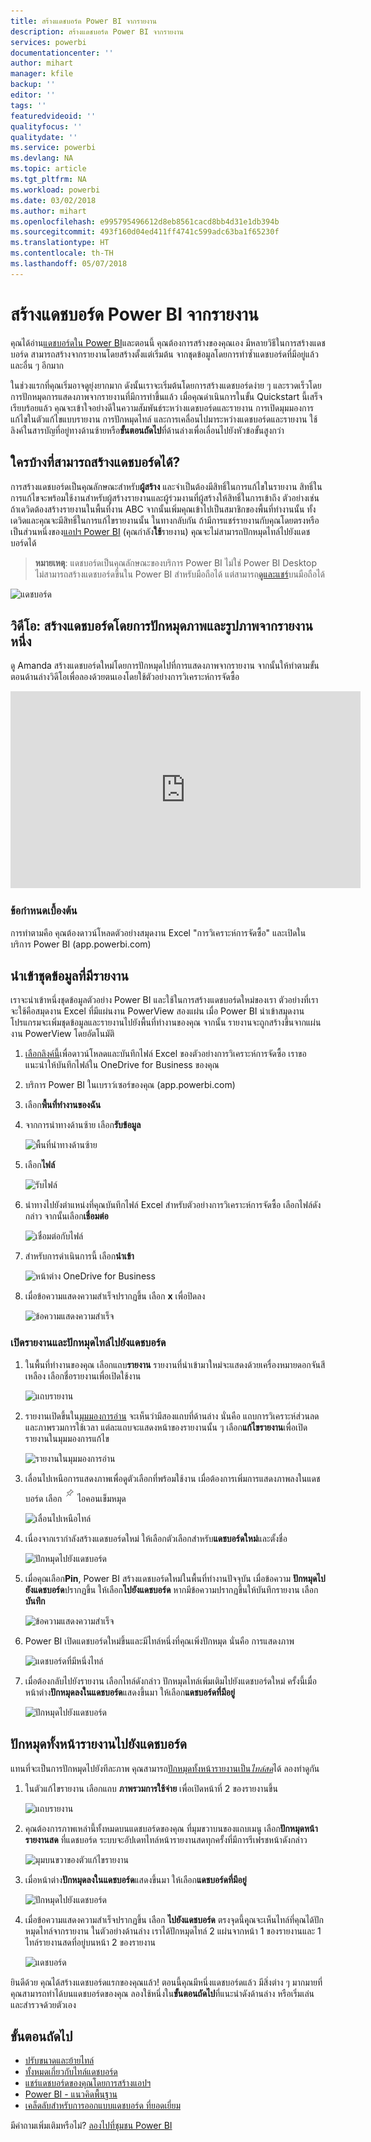```yaml
---
title: สร้างแดชบอร์ด Power BI จากรายงาน
description: สร้างแดชบอร์ด Power BI จากรายงาน
services: powerbi
documentationcenter: ''
author: mihart
manager: kfile
backup: ''
editor: ''
tags: ''
featuredvideoid: ''
qualityfocus: ''
qualitydate: ''
ms.service: powerbi
ms.devlang: NA
ms.topic: article
ms.tgt_pltfrm: NA
ms.workload: powerbi
ms.date: 03/02/2018
ms.author: mihart
ms.openlocfilehash: e995795496612d8eb8561cacd8bb4d31e1db394b
ms.sourcegitcommit: 493f160d04ed411ff4741c599adc63ba1f65230f
ms.translationtype: HT
ms.contentlocale: th-TH
ms.lasthandoff: 05/07/2018
---
```

# <a name="create-a-power-bi-dashboard-from-a-report"></a>สร้างแดชบอร์ด Power BI จากรายงาน
คุณได้อ่าน[แดชบอร์ดใน Power BI](service-dashboards.md)และตอนนี้ คุณต้องการสร้างของคุณเอง มีหลายวิธีในการสร้างแดชบอร์ด สามารถสร้างจากรายงานโดยสร้างตั้งแต่เริ่มต้น จากชุดข้อมูลโดยการทำซ้ำแดชบอร์ดที่มีอยู่แล้ว และอื่น ๆ อีกมาก  

ในช่วงแรกที่คุณเริ่มอาจดูยุ่งยากมาก ดังนั้นเราจะเริ่มต้นโดยการสร้างแดชบอร์ดง่าย ๆ และรวดเร็วโดยการปักหมุดการแสดงภาพจากรายงานที่มีการทำขึ้นแล้ว เมื่อคุณดำเนินการในขั้น Quickstart นี้เสร็จเรียบร้อยแล้ว คุณจะเข้าใจอย่างดีในความสัมพันธ์ระหว่างแดชบอร์ดและรายงาน การเปิดมุมมองการแก้ไขในตัวแก้ไขแบบรายงาน การปักหมุดไทล์ และการเคลื่อนไปมาระหว่างแดชบอร์ดและรายงาน ใช้ลิงค์ในสารบัญที่อยู่ทางด้านซ้ายหรือ**ขั้นตอนถัดไป**ที่ด้านล่างเพื่อเลื่อนไปยังหัวข้อขั้นสูงกว่า

## <a name="who-can-create-a-dashboard"></a>ใครบ้างที่สามารถสร้างแดชบอร์ดได้?
การสร้างแดชบอร์ดเป็นคุณลักษณะสำหรับ**ผู้สร้าง** และจำเป็นต้องมีสิทธิ์ในการแก้ไขในรายงาน สิทธิ์ในการแก้ไขจะพร้อมใช้งานสำหรับผู้สร้างรายงานและผู้ร่วมงานที่ผู้สร้างให้สิทธิ์ในการเข้าถึง ตัวอย่างเช่น ถ้าเดวิดต้องสร้างรายงานในพื้นที่งาน ABC จากนั้นเพิ่มคุณเข้าไปเป็นสมาชิกของพื้นที่ทำงานนั้น ทั้งเดวิดและคุณจะมีสิทธิ์ในการแก้ไขรายงานนั้น ในทางกลับกัน ถ้ามีการแชร์รายงานกับคุณโดยตรงหรือเป็นส่วนหนึ่งของ[แอปฯ Power BI](service-install-use-apps.md) (คุณกำลัง**ใช้**รายงาน) คุณจะไม่สามารถปักหมุดไทล์ไปยังแดชบอร์ดได้

> **หมายเหตุ**: แดชบอร์ดเป็นคุณลักษณะของบริการ Power BI ไม่ใช่ Power BI Desktop ไม่สามารถสร้างแดชบอร์ดขึ้นใน Power BI สำหรับมือถือได้ แต่สามารถ[ดูและแชร์](mobile-apps-view-dashboard.md)บนมือถือได้
>
> 

![แดชบอร์ด](media/service-dashboard-create/power-bi-completed-dashboard-small.png)

## <a name="video-create-a-dashboard-by-pinning-visuals-and-images-from-a-report"></a>วิดีโอ: สร้างแดชบอร์ดโดยการปักหมุดภาพและรูปภาพจากรายงานหนึ่ง
ดู Amanda สร้างแดชบอร์ดใหม่โดยการปักหมุดไปที่การแสดงภาพจากรายงาน จากนั้นให้ทำตามขั้นตอนด้านล่างวิดีโอเพื่อลองด้วยตนเองโดยใช้ตัวอย่างการวิเคราะห์การจัดซื้อ

<iframe width="560" height="315" src="https://www.youtube.com/embed/lJKgWnvl6bQ" frameborder="0" allowfullscreen></iframe>

### <a name="prerequisites"></a>ข้อกำหนดเบื้องต้น
การทำตามคือ คุณต้องดาวน์โหลดตัวอย่างสมุดงาน Excel "การวิเคราะห์การจัดซื้อ" และเปิดในบริการ Power BI (app.powerbi.com)

## <a name="import-a-dataset-with-a-report"></a>นำเข้าชุดข้อมูลที่มีรายงาน
เราจะนำเข้าหนึ่งชุดข้อมูลตัวอย่าง Power BI และใช้ในการสร้างแดชบอร์ดใหม่ของเรา ตัวอย่างที่เราจะใช้คือสมุดงาน Excel ที่มีแผ่นงาน PowerView สองแผ่น เมื่อ Power BI นำเข้าสมุดงาน โปรแกรมจะเพิ่มชุดข้อมูลและรายงานไปยังพื้นที่ทำงานของคุณ  จากนั้น รายงานจะถูกสร้างขึ้นจากแผ่นงาน PowerView โดยอัตโนมัติ

1. [เลือกลิงค์นี้](http://go.microsoft.com/fwlink/?LinkId=529784)เพื่อดาวน์โหลดและบันทึกไฟล์ Excel ของตัวอย่างการวิเคราะห์การจัดซื้อ เราขอแนะนำให้บันทึกไฟล์ใน OneDrive for Business ของคุณ
2. บริการ Power BI ในเบราว์เซอร์ของคุณ (app.powerbi.com)
3. เลือก**พื้นที่ทำงานของฉัน**
4. จากการนำทางด้านซ้าย เลือก**รับข้อมูล**

    ![พื้นที่นำทางด้านซ้าย](media/service-dashboard-create/power-bi-get-data3.png)
5. เลือก**ไฟล์**

   ![รับไฟล์](media/service-dashboard-create/power-bi-select-files.png)
6. นำทางไปยังตำแหน่งที่คุณบันทึกไฟล์ Excel สำหรับตัวอย่างการวิเคราะห์การจัดซื้อ เลือกไฟล์ดังกล่าว จากนั้นเลือก**เชื่อมต่อ**

   ![เชื่อมต่อกับไฟล์](media/service-dashboard-create/power-bi-connectnew.png)
7. สำหรับการดำเนินการนี้ เลือก**นำเข้า**

    ![หน้าต่าง OneDrive for Business](media/service-dashboard-create/power-bi-import.png)
8. เมื่อข้อความแสดงความสำเร็จปรากฏขึ้น เลือก **x** เพื่อปิดลง

   ![ข้อความแสดงความสำเร็จ](media/service-dashboard-create/power-bi-view-datasetnew.png)

### <a name="open-the-report-and-pin-some-tiles-to-a-dashboard"></a>เปิดรายงานและปักหมุดไทล์ไปยังแดชบอร์ด
1. ในพื้นที่ทำงานของคุณ เลือกแถบ**รายงาน** รายงานที่นำเข้ามาใหม่จะแสดงด้วยเครื่องหมายดอกจันสีเหลือง เลือกชื่อรายงานเพื่อเปิดใช้งาน

    ![แถบรายงาน](media/service-dashboard-create/power-bi-reports.png)
2. รายงานเปิดขึ้นใน[มุมมองการอ่าน](service-reading-view-and-editing-view.md) จะเห็นว่ามีสองแถบที่ด้านล่าง นั่นคือ แถบการวิเคราะห์ส่วนลดและภาพรวมการใช้เวลา แต่ละแถบจะแสดงหน้าของรายงานนั้น ๆ
    เลือก**แก้ไขรายงาน**เพื่อเปิดรายงานในมุมมองการแก้ไข

    ![รายงานในมุมมองการอ่าน](media/service-dashboard-create/power-bi-reading-view.png)
3. เลื่อนไปเหนือการแสดงภาพเพื่อดูตัวเลือกที่พร้อมใช้งาน เมื่อต้องการเพิ่มการแสดงภาพลงในแดชบอร์ด เลือก![](media/service-dashboard-create/power-bi-pin-icon.png)ไอคอนเข็มหมุด

    ![เลื่อนไปเหนือไทล์](media/service-dashboard-create/power-bi-hover.png)
4. เนื่องจากเรากำลังสร้างแดชบอร์ดใหม่ ให้เลือกตัวเลือกสำหรับ**แดชบอร์ดใหม่**และตั้งชื่อ

   ![ปักหมุดไปยังแดชบอร์ด](media/service-dashboard-create/power-bi-pin-tile.png)
5. เมื่อคุณเลือก**Pin**, Power BI สร้างแดชบอร์ดใหม่ในพื้นที่ทำงานปัจจุบัน เมื่อข้อความ **ปักหมุดไปยังแดชบอร์ด**ปรากฏขึ้น ให้เลือก**ไปยังแดชบอร์ด** หากมีข้อความปรากฏขึ้นให้บันทึกรายงาน เลือก**บันทึก**

     ![ข้อความแสดงความสำเร็จ](media/service-dashboard-create/power-bi-pin-success.png)
6. Power BI เปิดแดชบอร์ดใหม่ขึ้นและมีไทล์หนึ่งที่คุณเพิ่งปักหมุด นั่นคือ การแสดงภาพ

   ![แดชบอร์ดที่มีหนึ่งไทล์](media/service-dashboard-create/power-bi-pinned.png)
7. เมื่อต้องกลับไปยังรายงาน เลือกไทล์ดังกล่าว ปักหมุดไทล์เพิ่มเติมไปยังแดชบอร์ดใหม่ ครั้งนี้เมื่อหน้าต่าง**ปักหมุดลงในแดชบอร์ด**แสดงขึ้นมา ให้เลือก**แดชบอร์ดที่มีอยู่**  

   ![ปักหมุดไปยังแดชบอร์ด](media/service-dashboard-create/power-bi-existing-dashboard.png)

## <a name="pin-an-entire-report-page-to-the-dashboard"></a>ปักหมุดทั้งหน้ารายงานไปยังแดชบอร์ด
แทนที่จะเป็นการปักหมุดไปยังทีละภาพ คุณสามารถ[ปักหมุดทั้งหน้ารายงานเป็น*ไทล์สด*](service-dashboard-pin-live-tile-from-report.md)ได้ ลองทำดูกัน

1. ในตัวแก้ไขรายงาน เลือกแถบ **ภาพรวมการใช้จ่าย** เพื่อเปิดหน้าที่ 2 ของรายงานขึ้น

   ![แถบรายงาน](media/service-dashboard-create/power-bi-page-tab.png)

2. คุณต้องการภาพเหล่านี้ทั้งหมดบนแดชบอร์ดของคุณ  ที่มุมขวาบนของแถบเมนู เลือก**ปักหมุดหน้ารายงานสด** ที่แดชบอร์ด ระบบจะอัปเดทไทล์หน้ารายงานสดทุกครั้งที่มีการรีเฟรชหน้าดังกล่าว

   ![มุมบนขวาของตัวแก้ไขรายงาน](media/service-dashboard-create/power-bi-pin-live.png)

3. เมื่อหน้าต่าง**ปักหมุดลงในแดชบอร์ด**แสดงขึ้นมา ให้เลือก**แดชบอร์ดที่มีอยู่**

   ![ปักหมุดไปยังแดชบอร์ด](media/service-dashboard-create/power-bi-pin-live2.png)

4. เมื่อข้อความแสดงความสำเร็จปรากฏขึ้น เลือก **ไปยังแดชบอร์ด** ตรงจุดนี้คุุณจะเห็นไทล์ที่คุณได้ปักหมุดไทล์จากรายงาน ในตัวอย่างด้านล่าง เราได้ปักหมุดไทล์ 2 แผ่นจากหน้า 1 ของรายงานและ 1 ไทล์รายงานสดที่อยู่บนหน้า 2 ของรายงาน

   ![แดชบอร์ด](media/service-dashboard-create/power-bi-dashboard.png)

ยินดีด้วย คุณได้สร้างแดชบอร์ดแรกของคุณแล้ว! ตอนนี้คุณมีหนึ่งแดชบอร์ดแล้ว มีสิ่งต่าง ๆ มากมายที่คุณสามารถทำได้บนแดชบอร์ดของคุณ  ลองใช้หนึ่งใน**ขั้นตอนถัดไป**ที่แนะนำดังด้านล่าง หรือเริ่มเล่นและสำรวจด้วยตัวเอง   

## <a name="next-steps"></a>ขั้นตอนถัดไป
* [ปรับขนาดและย้ายไทล์](service-dashboard-edit-tile.md)
* [ทั้งหมดเกี่ยวกับไทล์แดชบอร์ด](service-dashboard-tiles.md)
* [แชร์แดชบอร์ดของคุณโดยการสร้างแอปฯ](service-create-distribute-apps.md)
* [Power BI - แนวคิดพื้นฐาน](service-basic-concepts.md)
* [เคล็ดลับสำหรับการออกแบบแดชบอร์ด ที่ยอดเยี่ยม](service-dashboards-design-tips.md)

มีคำถามเพิ่มเติมหรือไม่? [ลองไปที่ชุมชน Power BI](http://community.powerbi.com/)
